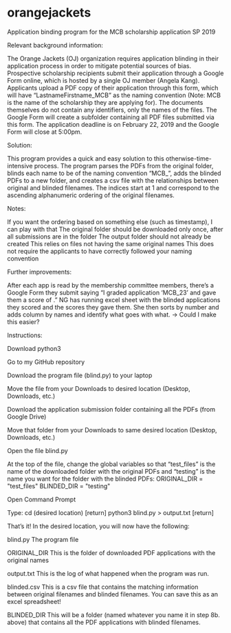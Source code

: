 # orangejackets
Application binding program for the MCB scholarship application SP 2019


Relevant background information:

The Orange Jackets (OJ) organization requires application blinding in their application process in order to mitigate potential sources of bias. Prospective scholarship recipients submit their application through a Google Form online, which is hosted by a single OJ member (Angela Kang). Applicants upload a PDF copy of their application through this form, which will have “LastnameFirstname_MCB” as the naming convention (Note: MCB is the name of the scholarship they are applying for). The documents themselves do not contain any identifiers, only the names of the files. The Google Form will create a subfolder containing all PDF files submitted via this form. The application deadline is on February 22, 2019 and the Google Form will close at 5:00pm.


Solution:

This program provides a quick and easy solution to this otherwise-time-intensive process. The program parses the PDFs from the original folder, blinds each name to be of the naming convention “MCB_<index>”, adds the blinded PDFs to a new folder, and creates a csv file with the relationships between original and blinded filenames. The indices start at 1 and correspond to the ascending alphanumeric ordering of the original filenames. 


Notes:

If you want the ordering based on something else (such as timestamp), I can play with that
The original folder should be downloaded only once, after all submissions are in the folder
The output folder should not already be created
This relies on files not having the same original names
This does not require the applicants to have correctly followed your naming convention

Further improvements:

After each app is read by the membership committee members, there’s a Google Form they submit saying “I graded application ‘MCB_23’ and gave them a score of <score>.” NG has running excel sheet with the blinded applications they scored and the scores they gave them. She then sorts by number and adds column by names and identify what goes with what. 
→ Could I make this easier?


Instructions:

Download python3

Go to my GitHub repository

Download the program file (blind.py) to your laptop

Move the file from your Downloads to desired location (Desktop, Downloads, etc.)

Download the application submission folder containing all the PDFs (from Google Drive)

Move that folder from your Downloads to same desired location (Desktop, Downloads, etc.)

Open the file blind.py

At the top of the file, change the global variables so that “test_files” is the name of the downloaded folder with the original PDFs and “testing” is the name you want for the folder with the blinded PDFs:
ORIGINAL_DIR = "test_files"
BLINDED_DIR  = "testing"

Open Command Prompt

Type: 
cd (desired location) 		[return]
python3 blind.py > output.txt 	[return]

That’s it! In the desired location, you will now have the following:

blind.py
  The program file

ORIGINAL_DIR
  This is the folder of downloaded PDF applications with the original names

output.txt
  This is the log of what happened when the program was run.

blinded.csv
  This is a csv file that contains the matching information between original filenames and blinded filenames. You can save this as an excel spreadsheet!

BLINDED_DIR
  This will be a folder (named whatever you name it in step 8b. above) that contains all the PDF applications with blinded filenames.
